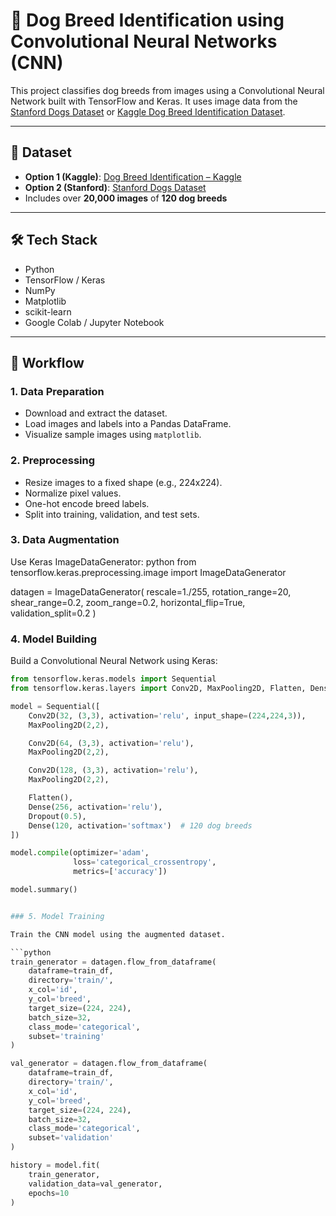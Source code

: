 # 🐶 Dog Breed Identification using Convolutional Neural Networks (CNN)

This project classifies dog breeds from images using a Convolutional Neural Network built with TensorFlow and Keras. It uses image data from the [Stanford Dogs Dataset](http://vision.stanford.edu/aditya86/ImageNetDogs/) or [Kaggle Dog Breed Identification Dataset](https://www.kaggle.com/c/dog-breed-identification).

---

## 📁 Dataset

- **Option 1 (Kaggle)**: [Dog Breed Identification – Kaggle](https://www.kaggle.com/c/dog-breed-identification)
- **Option 2 (Stanford)**: [Stanford Dogs Dataset](http://vision.stanford.edu/aditya86/ImageNetDogs/)
- Includes over **20,000 images** of **120 dog breeds**

---

## 🛠 Tech Stack

- Python
- TensorFlow / Keras
- NumPy
- Matplotlib
- scikit-learn
- Google Colab / Jupyter Notebook

---

## 🚀 Workflow

### 1. Data Preparation
- Download and extract the dataset.
- Load images and labels into a Pandas DataFrame.
- Visualize sample images using `matplotlib`.

### 2. Preprocessing
- Resize images to a fixed shape (e.g., 224x224).
- Normalize pixel values.
- One-hot encode breed labels.
- Split into training, validation, and test sets.

### 3. Data Augmentation
Use Keras ImageDataGenerator:
python
from tensorflow.keras.preprocessing.image import ImageDataGenerator

datagen = ImageDataGenerator(
    rescale=1./255,
    rotation_range=20,
    shear_range=0.2,
    zoom_range=0.2,
    horizontal_flip=True,
    validation_split=0.2
)


### 4. Model Building

Build a Convolutional Neural Network using Keras:

```python
from tensorflow.keras.models import Sequential
from tensorflow.keras.layers import Conv2D, MaxPooling2D, Flatten, Dense, Dropout

model = Sequential([
    Conv2D(32, (3,3), activation='relu', input_shape=(224,224,3)),
    MaxPooling2D(2,2),

    Conv2D(64, (3,3), activation='relu'),
    MaxPooling2D(2,2),

    Conv2D(128, (3,3), activation='relu'),
    MaxPooling2D(2,2),

    Flatten(),
    Dense(256, activation='relu'),
    Dropout(0.5),
    Dense(120, activation='softmax')  # 120 dog breeds
])

model.compile(optimizer='adam',
              loss='categorical_crossentropy',
              metrics=['accuracy'])

model.summary()


### 5. Model Training

Train the CNN model using the augmented dataset.

```python
train_generator = datagen.flow_from_dataframe(
    dataframe=train_df,
    directory='train/',
    x_col='id',
    y_col='breed',
    target_size=(224, 224),
    batch_size=32,
    class_mode='categorical',
    subset='training'
)

val_generator = datagen.flow_from_dataframe(
    dataframe=train_df,
    directory='train/',
    x_col='id',
    y_col='breed',
    target_size=(224, 224),
    batch_size=32,
    class_mode='categorical',
    subset='validation'
)

history = model.fit(
    train_generator,
    validation_data=val_generator,
    epochs=10
)


